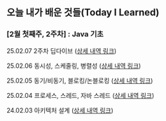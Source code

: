 ## 오늘 내가 배운 것들(Today I Learned)

### [2월 첫째주, 2주차] : Java 기초

25.02.07 2주차 딥다이브 ([상세 내역 링크](https://github.com/100-hours-a-week/wren-til/blob/main/Feb/2024-02-07.md))

25.02.06 동시성, 스케줄링, 병렬성 ([상세 내역 링크](https://github.com/100-hours-a-week/wren-til/blob/main/Feb/2024-02-06.md))

25.02.05 동기/비동기, 블로킹/논블로킹 ([상세 내역 링크](https://github.com/100-hours-a-week/wren-til/blob/main/Feb/2024-02-05.md))

25.02.04 프로세스, 스레드, 자바 스레드 ([상세 내역 링크](https://github.com/100-hours-a-week/wren-til/blob/main/Feb/2024-02-04.md))

24.02.03 아키텍처 설계 ([상세 내역 링크](https://github.com/100-hours-a-week/wren-til/blob/main/Feb/2024-02-03.md))